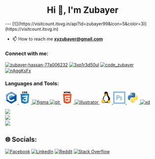 <h1 align="center">Hi 👋, I'm Zubayer </h1>
---
[![](https://visitcount.itsvg.in/api?id=zubayer99&icon=5&color=3)](https://visitcount.itsvg.in)

- 📫 How to reach me **xyzubayer@gmail.com**

<h3 align="left">Connect with me:</h3>
<p align="left">
<a href="https://linkedin.com/in/zubayer-hassan-77a006232" target="blank"><img align="center" src="https://raw.githubusercontent.com/rahuldkjain/github-profile-readme-generator/master/src/images/icons/Social/linked-in-alt.svg" alt="zubayer-hassan-77a006232" height="30" width="40" /></a>
<a href="https://fb.com/3xp1r3d50ul" target="blank"><img align="center" src="https://raw.githubusercontent.com/rahuldkjain/github-profile-readme-generator/master/src/images/icons/Social/facebook.svg" alt="3xp1r3d50ul" height="30" width="40" /></a>
<a href="https://www.hackerrank.com/code_zubayer" target="blank"><img align="center" src="https://raw.githubusercontent.com/rahuldkjain/github-profile-readme-generator/master/src/images/icons/Social/hackerrank.svg" alt="code_zubayer" height="30" width="40" /></a>
<a href="https://discord.gg/nAqgKsFx" target="blank"><img align="center" src="https://raw.githubusercontent.com/rahuldkjain/github-profile-readme-generator/master/src/images/icons/Social/discord.svg" alt="nAqgKsFx" height="30" width="40" /></a>
</p>

<h3 align="left">Languages and Tools:</h3>
<p align="left"> <a href="https://www.cprogramming.com/" target="_blank" rel="noreferrer"> <img src="https://raw.githubusercontent.com/devicons/devicon/master/icons/c/c-original.svg" alt="c" width="40" height="40"/> </a> <a href="https://www.w3schools.com/css/" target="_blank" rel="noreferrer"> <img src="https://raw.githubusercontent.com/devicons/devicon/master/icons/css3/css3-original-wordmark.svg" alt="css3" width="40" height="40"/> </a> <a href="https://www.figma.com/" target="_blank" rel="noreferrer"> <img src="https://www.vectorlogo.zone/logos/figma/figma-icon.svg" alt="figma" width="40" height="40"/> </a> <a href="https://git-scm.com/" target="_blank" rel="noreferrer"> <img src="https://www.vectorlogo.zone/logos/git-scm/git-scm-icon.svg" alt="git" width="40" height="40"/> </a> <a href="https://www.w3.org/html/" target="_blank" rel="noreferrer"> <img src="https://raw.githubusercontent.com/devicons/devicon/master/icons/html5/html5-original-wordmark.svg" alt="html5" width="40" height="40"/> </a> <a href="https://www.adobe.com/in/products/illustrator.html" target="_blank" rel="noreferrer"> <img src="https://www.vectorlogo.zone/logos/adobe_illustrator/adobe_illustrator-icon.svg" alt="illustrator" width="40" height="40"/> </a> <a href="https://www.linux.org/" target="_blank" rel="noreferrer"> <img src="https://raw.githubusercontent.com/devicons/devicon/master/icons/linux/linux-original.svg" alt="linux" width="40" height="40"/> </a> <a href="https://www.photoshop.com/en" target="_blank" rel="noreferrer"> <img src="https://raw.githubusercontent.com/devicons/devicon/master/icons/photoshop/photoshop-line.svg" alt="photoshop" width="40" height="40"/> </a> <a href="https://www.python.org" target="_blank" rel="noreferrer"> <img src="https://raw.githubusercontent.com/devicons/devicon/master/icons/python/python-original.svg" alt="python" width="40" height="40"/> </a> <a href="https://www.adobe.com/products/xd.html" target="_blank" rel="noreferrer"> <img src="https://cdn.worldvectorlogo.com/logos/adobe-xd.svg" alt="xd" width="40" height="40"/> </a> </p>


![](https://github-readme-stats.vercel.app/api?username=zubayer99&theme=blue-green&hide_border=false&include_all_commits=false&count_private=false)<br/>
![](https://github-readme-streak-stats.herokuapp.com/?user=zubayer99&theme=blue-green&hide_border=false)<br/>
![](https://github-readme-stats.vercel.app/api/top-langs/?username=zubayer99&theme=blue-green&hide_border=false&include_all_commits=false&count_private=false&layout=compact)

## 🌐 Socials:
[![Facebook](https://img.shields.io/badge/Facebook-%231877F2.svg?logo=Facebook&logoColor=white)](https://facebook.com/xyzubayer) [![LinkedIn](https://img.shields.io/badge/LinkedIn-%230077B5.svg?logo=linkedin&logoColor=white)](https://linkedin.com/in/zubayer-hassan-77a006232) [![Reddit](https://img.shields.io/badge/Reddit-%23FF4500.svg?logo=Reddit&logoColor=white)](https://reddit.com/user/xyzubayer) [![Stack Overflow](https://img.shields.io/badge/-Stackoverflow-FE7A16?logo=stack-overflow&logoColor=white)](https://stackoverflow.com/users/zubaayer) 
